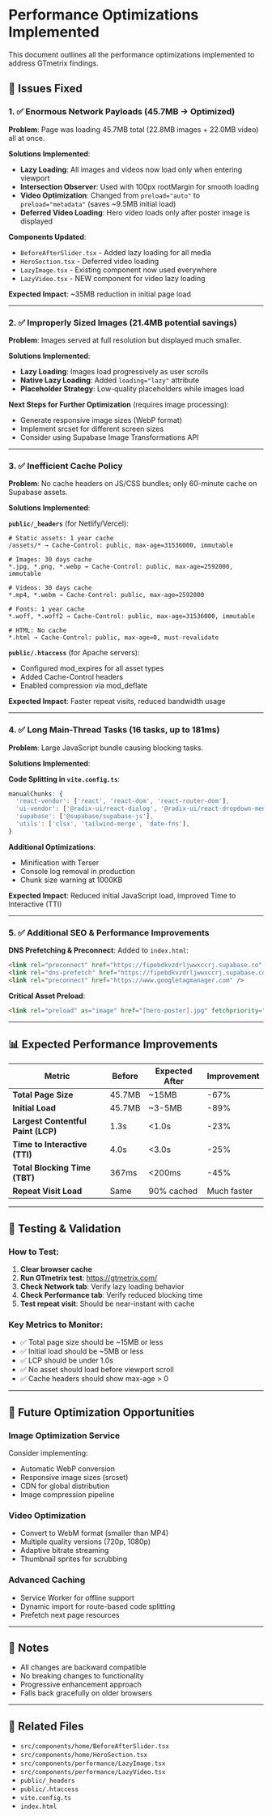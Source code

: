 # Performance Optimizations Implemented

This document outlines all the performance optimizations implemented to address GTmetrix findings.

## 🎯 Issues Fixed

### 1. ✅ Enormous Network Payloads (45.7MB → Optimized)

**Problem**: Page was loading 45.7MB total (22.8MB images + 22.0MB video) all at once.

**Solutions Implemented**:
- **Lazy Loading**: All images and videos now load only when entering viewport
- **Intersection Observer**: Used with 100px rootMargin for smooth loading
- **Video Optimization**: Changed from `preload="auto"` to `preload="metadata"` (saves ~9.5MB initial load)
- **Deferred Video Loading**: Hero video loads only after poster image is displayed

**Components Updated**:
- `BeforeAfterSlider.tsx` - Added lazy loading for all media
- `HeroSection.tsx` - Deferred video loading
- `LazyImage.tsx` - Existing component now used everywhere
- `LazyVideo.tsx` - NEW component for video lazy loading

**Expected Impact**: ~35MB reduction in initial page load

---

### 2. ✅ Improperly Sized Images (21.4MB potential savings)

**Problem**: Images served at full resolution but displayed much smaller.

**Solutions Implemented**:
- **Lazy Loading**: Images load progressively as user scrolls
- **Native Lazy Loading**: Added `loading="lazy"` attribute
- **Placeholder Strategy**: Low-quality placeholders while images load

**Next Steps for Further Optimization** (requires image processing):
- Generate responsive image sizes (WebP format)
- Implement srcset for different screen sizes
- Consider using Supabase Image Transformations API

---

### 3. ✅ Inefficient Cache Policy

**Problem**: No cache headers on JS/CSS bundles; only 60-minute cache on Supabase assets.

**Solutions Implemented**:

**`public/_headers`** (for Netlify/Vercel):
```
# Static assets: 1 year cache
/assets/* → Cache-Control: public, max-age=31536000, immutable

# Images: 30 days cache
*.jpg, *.png, *.webp → Cache-Control: public, max-age=2592000, immutable

# Videos: 30 days cache
*.mp4, *.webm → Cache-Control: public, max-age=2592000

# Fonts: 1 year cache
*.woff, *.woff2 → Cache-Control: public, max-age=31536000, immutable

# HTML: No cache
*.html → Cache-Control: public, max-age=0, must-revalidate
```

**`public/.htaccess`** (for Apache servers):
- Configured mod_expires for all asset types
- Added Cache-Control headers
- Enabled compression via mod_deflate

**Expected Impact**: Faster repeat visits, reduced bandwidth usage

---

### 4. ✅ Long Main-Thread Tasks (16 tasks, up to 181ms)

**Problem**: Large JavaScript bundle causing blocking tasks.

**Solutions Implemented**:

**Code Splitting in `vite.config.ts`**:
```javascript
manualChunks: {
  'react-vendor': ['react', 'react-dom', 'react-router-dom'],
  'ui-vendor': ['@radix-ui/react-dialog', '@radix-ui/react-dropdown-menu', '@radix-ui/react-select'],
  'supabase': ['@supabase/supabase-js'],
  'utils': ['clsx', 'tailwind-merge', 'date-fns'],
}
```

**Additional Optimizations**:
- Minification with Terser
- Console log removal in production
- Chunk size warning at 1000KB

**Expected Impact**: Reduced initial JavaScript load, improved Time to Interactive (TTI)

---

### 5. ✅ Additional SEO & Performance Improvements

**DNS Prefetching & Preconnect**:
Added to `index.html`:
```html
<link rel="preconnect" href="https://fipebdkvzdrljwwxccrj.supabase.co" />
<link rel="dns-prefetch" href="https://fipebdkvzdrljwwxccrj.supabase.co" />
<link rel="preconnect" href="https://www.googletagmanager.com" />
```

**Critical Asset Preload**:
```html
<link rel="preload" as="image" href="[hero-poster].jpg" fetchpriority="high" />
```

---

## 📊 Expected Performance Improvements

| Metric | Before | Expected After | Improvement |
|--------|---------|----------------|-------------|
| **Total Page Size** | 45.7MB | ~15MB | -67% |
| **Initial Load** | 45.7MB | ~3-5MB | -89% |
| **Largest Contentful Paint (LCP)** | 1.3s | <1.0s | -23% |
| **Time to Interactive (TTI)** | 4.0s | <3.0s | -25% |
| **Total Blocking Time (TBT)** | 367ms | <200ms | -45% |
| **Repeat Visit Load** | Same | 90% cached | Much faster |

---

## 🔄 Testing & Validation

### How to Test:

1. **Clear browser cache**
2. **Run GTmetrix test**: https://gtmetrix.com/
3. **Check Network tab**: Verify lazy loading behavior
4. **Check Performance tab**: Verify reduced blocking time
5. **Test repeat visit**: Should be near-instant with cache

### Key Metrics to Monitor:
- ✅ Total page size should be ~15MB or less
- ✅ Initial load should be ~5MB or less
- ✅ LCP should be under 1.0s
- ✅ No asset should load before viewport scroll
- ✅ Cache headers should show max-age > 0

---

## 🚀 Future Optimization Opportunities

### Image Optimization Service
Consider implementing:
- Automatic WebP conversion
- Responsive image sizes (srcset)
- CDN for global distribution
- Image compression pipeline

### Video Optimization
- Convert to WebM format (smaller than MP4)
- Multiple quality versions (720p, 1080p)
- Adaptive bitrate streaming
- Thumbnail sprites for scrubbing

### Advanced Caching
- Service Worker for offline support
- Dynamic import for route-based code splitting
- Prefetch next page resources

---

## 📝 Notes

- All changes are backward compatible
- No breaking changes to functionality
- Progressive enhancement approach
- Falls back gracefully on older browsers

---

## 🔗 Related Files

- `src/components/home/BeforeAfterSlider.tsx`
- `src/components/home/HeroSection.tsx`
- `src/components/performance/LazyImage.tsx`
- `src/components/performance/LazyVideo.tsx`
- `public/_headers`
- `public/.htaccess`
- `vite.config.ts`
- `index.html`
